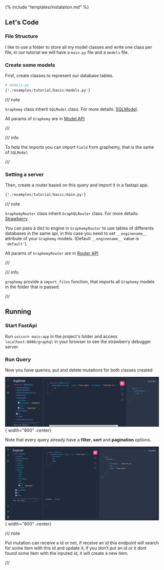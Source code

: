 {% include "templates/instalation.md" %}
## Let's Code

### File Structure

I like to use a folder to store all my model classes and write one class per file, in our tutorial we will have a `main.py` file and a `models` file.

### Create  some models

First, create classes to represent our database tables.

```Python  
# models.py
{!./examples/tutorial/basic/models.py!}
```

/// note

`Graphemy` class inherit `SQLModel` class. For more details: [SQLModel](https://sqlmodel.tiangolo.com/).

All params of `Graphemy` are in [Model API](../api/Models.md)

///

/// info

To help the imports you can import `Field` from graphemy, that is the same of `SQLModel`


///

### Setting a server

Then, create a router based on this query and import it in a fastapi app.

```Python hl_lines="9 20-24"
{!./examples/tutorial/basic/main.py!}
```

/// note

`GraphemyRouter` class inherit `GraphQLRouter` class. For more details: [Strawberry](https://strawberry.rocks/).

You can pass a dict to engine in `GraphemyRouter` to use tables of differents databases in the same api, in this case you need to set `__enginename__` attribute of your `Graphemy` models. (Default `__enginename__` value is `'default'`).

All params of `GraphemyRouter` are in [Router API](../api/Router.md)


///


/// info

`graphemy` provide a `import_files` function, that imports all `Graphemy` models in the folder that is passed.


///



## Running

### Start FastApi

Run `uvicorn main:app` in the project's folder and access `localhost:8000/graphql` in your browser to see the strawberry debugger server.

### Run Query

Now you have queries, put and delete mutations for both classes created

![strawberry basic_query](../assets/put_mutation.png){ width="800" .center}

Note that every query already have a **filter**, **sort** and **pagination** options.

![strawberry query_filter](../assets/basic_query.png){ width="800" .center}




/// note

Put mutation can receive a id or not, if receive an id this endpoint will search for some item with this id and update it, if you don't put an id or it dont found some item with the inputed id, it will create a new item.

///
